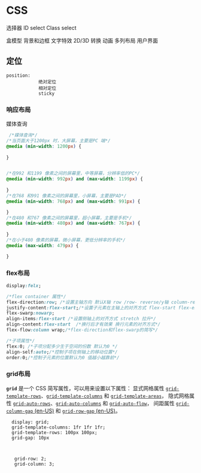 # CSS

选择器
    ID select
    Class select
    
盒模型
背景和边框
文字特效
2D/3D 转换
动画
多列布局
用户界面

## 定位
    position:
                绝对定位
                相对定位
                sticky

### 响应布局

媒体查询

```css
 /*媒体查询*/
/*当页面大于1200px 时，大屏幕，主要是PC 端*/
@media (min-width: 1200px) {   
    
}


/*在992 和1199 像素之间的屏幕里，中等屏幕，分辨率低的PC*/
@media (min-width: 992px) and (max-width: 1199px) {
    
}
/*在768 和991 像素之间的屏幕里，小屏幕，主要是PAD*/
@media (min-width: 768px) and (max-width: 991px) {

}
/*在480 和767 像素之间的屏幕里，超小屏幕，主要是手机*/
@media (min-width: 480px) and (max-width: 767px) {
   
}
/*在小于480 像素的屏幕，微小屏幕，更低分辨率的手机*/
@media (max-width: 479px) {

}
```

### flex布局

```css
display:felx;

/*flex container 属性*/
flex-direction:row; /*设置主轴方向 默认X轴 row /row- reverse/y轴 column-reverse*/
justify-content:flex-start;/*设置子元素在主轴上的对齐方式 flex-start flex-end center space-around space-between*/
flex-swarp:nowarp; 
align-items:flex-start /*设置侧轴上的对齐方式 stretch 拉升*/
align-content:flex-start  /*换行后才有效果 换行元素的对齐方式*/
flex-flow:column wrap;/*flex-direction和flex-swarp的简写*/

/*子项属性*/
flex:0; /*子项分配多少生于空间的份数 默认为0 */
align-self:auto;/*控制子项在侧轴上的移动位置*/
order:0;/*控制子元素的位置默认为0 值越小越靠前*/
```



### grid布局

**`grid`** 是一个 CSS 简写属性，可以用来设置以下属性：
显式网格属性 [`grid-template-rows`](https://developer.mozilla.org/zh-CN/docs/Web/CSS/grid-template-rows)、[`grid-template-columns`](https://developer.mozilla.org/zh-CN/docs/Web/CSS/grid-template-columns) 和 [`grid-template-areas`](https://developer.mozilla.org/zh-CN/docs/Web/CSS/grid-template-areas)，
隐式网格属性 [`grid-auto-rows`](https://developer.mozilla.org/zh-CN/docs/Web/CSS/grid-auto-rows)、[`grid-auto-columns`](https://developer.mozilla.org/zh-CN/docs/Web/CSS/grid-auto-columns) 和 [`grid-auto-flow`](https://developer.mozilla.org/zh-CN/docs/Web/CSS/grid-auto-flow)，
间距属性 [`grid-column-gap` (en-US)](https://developer.mozilla.org/en-US/docs/Web/CSS/column-gap) 和 [`grid-row-gap` (en-US)](https://developer.mozilla.org/en-US/docs/Web/CSS/row-gap)。

```
  display: grid;
  grid-template-columns: 1fr 1fr 1fr;
  grid-template-rows: 100px 100px;
  grid-gap: 10px
  
  
  
   grid-row: 2;
   grid-column: 3;
```

